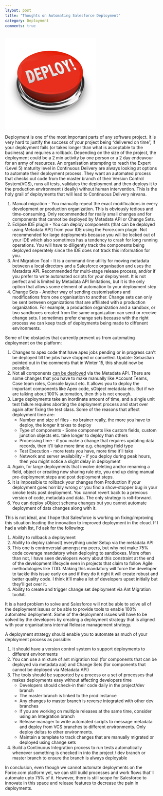 ```yaml
---
layout: post
title: "Thoughts on Automating Salesforce Deployment"
category: Deployment
comments: true
---
```


<img src="/images/deploy-button.jpg" height="300px" width="300px" alt="Deploy button" />


Deployment is one of the most important parts of any software project. It is very hard to justify the success of your project being “delivered on time”, if your deployment fails (or takes longer than what is acceptable to the business) and requires a rollback. Depending on the size of the project, the deployment could be a 2 min activity by one person or a 2 day endeavour for an army of resources. An organisation attempting to reach the Expert (Level 5) maturity level in Continuous Delivery are always looking at options to automate their deployment process. They want an automated process that checks out code from the master branch of their Version Control System(VCS), runs all tests, validates the deployment and then deploys it to the production environment (ideally) without human intervention. This is the holy grail of deployments that will lead to Continuous Delivery nirvana.

  1. Manual migration - You manually repeat the exact modifications in every development or production organization. This is obviously tedious and time-consuming. Only recommended for really small changes and for components that cannot be deployed by Metadata API or Change Sets.
  2. Eclipse IDE plugin - You can deploy components (that can be deployed using Metadata API) from your IDE using the Force.com plugin. Not recommended for large deployments because you will be locked out of your IDE which also sometimes has a tendency to crash for long running operations. You will have to diligently track the components being deployed seperately since the IDE does not track this information for you.
  3. Ant Migration Tool - It is a command-line utility for moving metadata between a local directory and a Salesforce organisation and uses the Metadata API. Recommended for multi-stage release process, and/or if you prefer to write automated scripts for your deployment. It is not perfect and is limited by Metadata API limitations, but it is the only option that allows some element of automation to your deployment step
  4. Change Sets - Another way of sending customisations and modifications from one organisation to another. Change sets can only be sent between organizations that are affiliated with a production organization. For example, a production organization and a sandbox, or two sandboxes created from the same organization can send or receive change sets. I sometimes prefer change sets because with the right process we can keep track of deployments being made to diffenent environments.

Some of the obstacles that currently prevent us from automating deployment on the platform:

  1. Changes to apex code that have apex jobs pending or in progress can't be deployed till the jobs have stopped or cancelled. Update: Sebastian pointed out in the comments that in Winter 15, this should now be possible.
  2. Not all components [can be deployed](http://www.salesforce.com/us/developer/docs/api_meta/index_Left.htm#StartTopic=Content/meta_unsupported_types.htm?SearchType=Stem/) via the Metadata API. There are some changes that you have to make manually like Account Teams, Case team roles, Console layout etc. It allows you to deploy the important components like Apex code, sObject metadata etc. But if we are talking about 100% automation, then this is not enough.
  3. Large deployments take an inordinate amount of time, and a single unit test failure requires aborting the deployment process and start over again after fixing the test class. Some of the reasons that affect deployment time are:
      * Number and size of files - no brainer really, the more you have to deploy, the longer it takes to deploy
      * Type of components - Some components like custom fields, custom junction objects etc. take longer to deploy than others
      * Processing time - if you make a change that requires updating data records, then it'll take more time e.g. changing field type
      * Test Execution - more tests you have, more time it'll take
      * Network and server availability - if you deploy during peak hours, then you might notice a slight delay in deployment
  4. Again, for large deployments that involve deleting and/or renaming a field, object or creating new sharing rule etc, you end up doing manual pre-deployment steps and post deployment steps.
  5. It is impossible to rollback your changes from Production if your deployment goes horribly wrong or you find a show-stopper bug in your smoke tests post deployment. You cannot revert back to a previous version of code, metadata and data. The only strategy is roll-forward. 
  6. You can deploy sObject schema changes but you cannot automate deployment of data changes along with it.

This is not ideal, and I hope that Salesforce is working on fixing/improving this situation leading the innovation to improved deployment in the cloud. If I had a wish list, I'd ask for the following:

  1. Ability to rollback a deployment 
  2. Ability to deploy (almost) everything under Setup via the metadata API
  3. This one is controversial amongst my peers, but why not make 75% code coverage mandatory when deploying to sandboxes. More often than not, I have seen developers worry about this constraint at the end of the development lifecycle even in projects that claim to follow Agile methodologies like TDD. Making this mandatory will force the developer to tackle this issue early on and if they do it right it will create robust and better quality code. I think it'll make a lot of developers upset initially but they'll get over it.
  4. Ability to create and trigger change set deployment via Ant Migration toolkit.

It is a hard problem to solve and Salesforce will not be able to solve all of the deployment issues or be able to provide tools to enable 100% automated deployment. Some of the deployment issues will have to be solved by the developers by creating a deployment strategy that is aligned with your organisations internal Release management strategy.

A deployment strategy should enable you to automate as much of your deployment process as possible:

  1. It should have a version control system to support deployments to different environments
  2. You can use a mixture of ant migration tool (for components that can be deployed via metadata api) and Change Sets (for components that cannot be deployed via Metadata API)
  3. The tools should be supported by a process or a set of processes that makes deployments easy without affecting developers time
      * Developers should check-in their code daily in the project/dev branch
      * The master branch is linked to the prod instance
      * Any changes to master branch is reverse integrated with other dev branches
      * If you are working on multiple releases at the same time, consider using an Integration branch
      * Release manager to write automated scripts to message metadata and deploy from VCS branches to different environments. Only deploy deltas to other environments.
      * Maintain a template to track changes that are manually migrated or deployed using change sets
  4. Build a Continuous Integration process to run tests automatically whenever something is checked in into the project / dev branch or master branch to ensure the branch is always deployable
    
In conclusion, even though we cannot automate deployments on the Force.com platform yet, we can still build processes and work flows that'll automate upto 75% of it. However, there is still scope for Salesforce to innovate in this space and release features to decrease the pain in deployments.

